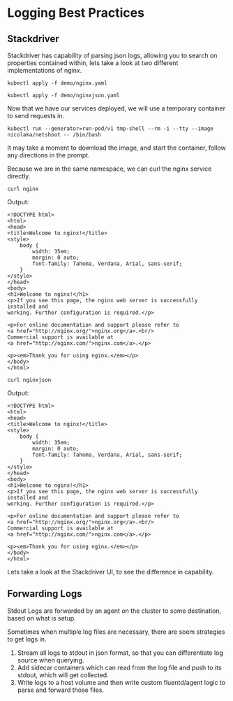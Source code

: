 # Logging Best Practices

## Stackdriver

Stackdriver has capability of parsing json logs, allowing you to search on properties contained within, lets take a look at two different implementations of nginx.

`kubectl apply -f demo/nginx.yaml` 

`kubectl apply -f demo/nginxjson.yaml`

Now that we have our services deployed, we will use a temporary container to send requests in.

`kubectl run --generator=run-pod/v1 tmp-shell --rm -i --tty --image nicolaka/netshoot -- /bin/bash`

It may take a moment to download the image, and start the container, follow any directions in the prompt.

Because we are in the same namespace, we can curl the nginx service directly.

`curl nginx`

Output:
```
<!DOCTYPE html>
<html>
<head>
<title>Welcome to nginx!</title>
<style>
    body {
        width: 35em;
        margin: 0 auto;
        font-family: Tahoma, Verdana, Arial, sans-serif;
    }
</style>
</head>
<body>
<h1>Welcome to nginx!</h1>
<p>If you see this page, the nginx web server is successfully installed and
working. Further configuration is required.</p>

<p>For online documentation and support please refer to
<a href="http://nginx.org/">nginx.org</a>.<br/>
Commercial support is available at
<a href="http://nginx.com/">nginx.com</a>.</p>

<p><em>Thank you for using nginx.</em></p>
</body>
</html>
```


`curl nginxjson`

Output:
```
<!DOCTYPE html>
<html>
<head>
<title>Welcome to nginx!</title>
<style>
    body {
        width: 35em;
        margin: 0 auto;
        font-family: Tahoma, Verdana, Arial, sans-serif;
    }
</style>
</head>
<body>
<h1>Welcome to nginx!</h1>
<p>If you see this page, the nginx web server is successfully installed and
working. Further configuration is required.</p>

<p>For online documentation and support please refer to
<a href="http://nginx.org/">nginx.org</a>.<br/>
Commercial support is available at
<a href="http://nginx.com/">nginx.com</a>.</p>

<p><em>Thank you for using nginx.</em></p>
</body>
</html>
```


Lets take a look at the Stackdriver UI, to see the difference in capability.



## Forwarding Logs

Stdout Logs are forwarded by an agent on the cluster to some destination, based on what is setup.

Sometimes when multiple log files are necessary, there are soem strategies to get logs in.

1. Stream all logs to stdout in json format, so that you can differentiate log source when querying.
2. Add sidecar containers which can read from the log file and push to its stdout, which will get collected.
3. Write logs to a host volume and then write custom fluentd/agent logic to parse and forward those files.

